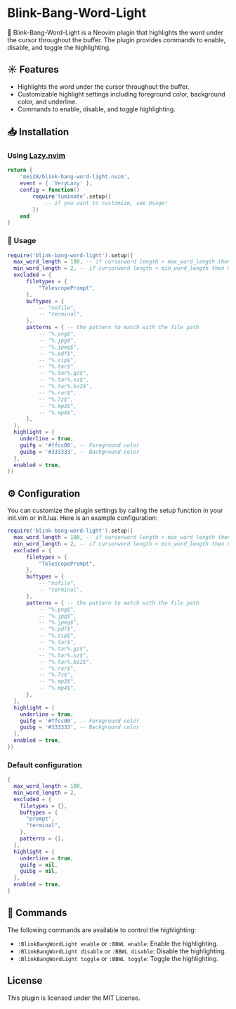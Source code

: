 # Blink-Bang-Word-Light

💎 Blink-Bang-Word-Light is a Neovim plugin that highlights the word under the cursor throughout the buffer. The plugin provides commands to enable, disable, and toggle the highlighting.

## ☀️ Features

- Highlights the word under the cursor throughout the buffer.
- Customizable highlight settings including foreground color, background color, and underline.
- Commands to enable, disable, and toggle highlighting.

## 📥 Installation

### Using [Lazy.nvim](https://github.com/folke/lazy.nvim)

```lua
return {
    'mei28/blink-bang-word-light.nvim',
    event = { 'VeryLazy' },
    config = function()
        require'luminate'.setup({
            -- if you want to customize, see Usage!
        })
    end
}

```

### 🧰 Usage
```lua
require('blink-bang-word-light').setup({
  max_word_length = 100, -- if cursorword length > max_word_length then not highlight
  min_word_length = 2, -- if cursorword length < min_word_length then not highlight
  excluded = {
      filetypes = {
          "TelescopePrompt",
      },
      buftypes = {
          -- "nofile",
          -- "terminal",
      },
      patterns = { -- the pattern to match with the file path
          -- "%.png$",
          -- "%.jpg$",
          -- "%.jpeg$",
          -- "%.pdf$",
          -- "%.zip$",
          -- "%.tar$",
          -- "%.tar%.gz$",
          -- "%.tar%.xz$",
          -- "%.tar%.bz2$",
          -- "%.rar$",
          -- "%.7z$",
          -- "%.mp3$",
          -- "%.mp4$",
      },
  },
  highlight = {
    underline = true,
    guifg = '#ffcc00', -- Foreground color
    guibg = '#333333', -- Background color
  },
  enabled = true,
})
``````

## ⚙️ Configuration
You can customize the plugin settings by calling the setup function in your init.vim or init.lua. Here is an example configuration:

```lua
require('blink-bang-word-light').setup({
  max_word_length = 100, -- if cursorword length > max_word_length then not highlight
  min_word_length = 2, -- if cursorword length < min_word_length then not highlight
  excluded = {
      filetypes = {
          "TelescopePrompt",
      },
      buftypes = {
          -- "nofile",
          -- "terminal",
      },
      patterns = { -- the pattern to match with the file path
          -- "%.png$",
          -- "%.jpg$",
          -- "%.jpeg$",
          -- "%.pdf$",
          -- "%.zip$",
          -- "%.tar$",
          -- "%.tar%.gz$",
          -- "%.tar%.xz$",
          -- "%.tar%.bz2$",
          -- "%.rar$",
          -- "%.7z$",
          -- "%.mp3$",
          -- "%.mp4$",
      },
  },
  highlight = {
    underline = true,
    guifg = '#ffcc00', -- Foreground color
    guibg = '#333333', -- Background color
  },
  enabled = true,
})
```

### Default configuration

```lua
{
  max_word_length = 100,
  min_word_length = 2,
  excluded = {
    filetypes = {},
    buftypes = {
      "prompt",
      "terminal",
    },
    patterns = {},
  },
  highlight = {
    underline = true,
    guifg = nil,
    guibg = nil,
  },
  enabled = true,
}
```

## 📖 Commands

The following commands are available to control the highlighting:

- `:BlinkBangWordLight enable` or `:BBWL enable`: Enable the highlighting.
- `:BlinkBangWordLight disable` or `:BBWL disable`: Disable the highlighting.
- `:BlinkBangWordLight toggle` or `:BBWL toggle`: Toggle the highlighting.

## License
This plugin is licensed under the MIT License.
